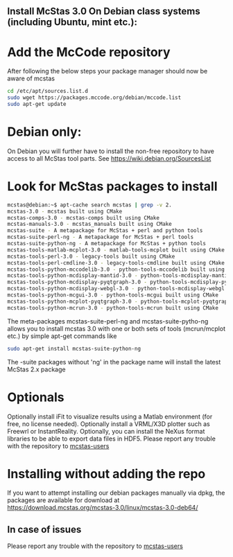 ## Install McStas 3.0 On Debian class systems (including Ubuntu, mint etc.):

# Add the McCode repository
After following the below steps your package manager should now be aware of mcstas
```bash
cd /etc/apt/sources.list.d
sudo wget https://packages.mccode.org/debian/mccode.list
sudo apt-get update
```

# Debian only:
On Debian you will further have to install the non-free repository to have access to all McStas tool parts. See https://wiki.debian.org/SourcesList

# Look for McStas packages to install
```bash
mcstas@debian:~$ apt-cache search mcstas | grep -v 2.
mcstas-3.0 - mcstas built using CMake
mcstas-comps-3.0 - mcstas-comps built using CMake
mcstas-manuals-3.0 - mcstas_manuals built using CMake
mcstas-suite - A metapackage for McStas + perl and python tools
mcstas-suite-perl-ng - A metapackage for McStas + perl tools
mcstas-suite-python-ng - A metapackage for McStas + python tools
mcstas-tools-matlab-mcplot-3.0 - matlab-tools-mcplot built using CMake
mcstas-tools-perl-3.0 - legacy-tools built using CMake
mcstas-tools-perl-cmdline-3.0 - legacy-tools-cmdline built using CMake
mcstas-tools-python-mccodelib-3.0 - python-tools-mccodelib built using CMake
mcstas-tools-python-mcdisplay-mantid-3.0 - python-tools-mcdisplay-mantid built using CMake
mcstas-tools-python-mcdisplay-pyqtgraph-3.0 - python-tools-mcdisplay-pyqtgraph built using CMake
mcstas-tools-python-mcdisplay-webgl-3.0 - python-tools-mcdisplay-webgl built using CMake
mcstas-tools-python-mcgui-3.0 - python-tools-mcgui built using CMake
mcstas-tools-python-mcplot-pyqtgraph-3.0 - python-tools-mcplot-pyqtgraph built using CMake
mcstas-tools-python-mcrun-3.0 - python-tools-mcrun built using CMake
```
The meta-packages mcstas-suite-perl-ng and mcstas-suite-pytho-ng
allows you to install mcstas 3.0 with one or both sets of tools (mcrun/mcplot etc.) by simple apt-get commands like
```bash
sudo apt-get install mcstas-suite-python-ng
```
The -suite packages without 'ng' in the package name will install the
latest McStas 2.x package

# Optionals
Optionally install iFit to visualize results using a Matlab environment (for free, no license needed).
Optionally install a VRML/X3D plotter such as Freewrl or InstantReality.
Optionally, you can install the NeXus format libraries to be able to export data files in HDF5.
Please report any trouble with the repository to [mcstas-users](mailto:mcstas-users@mcstas.org)

# Installing without adding the repo
If you want to attempt installing our debian packages manually via
dpkg, the packages are available for download at https://download.mcstas.org/mcstas-3.0/linux/mcstas-3.0-deb64/

## In case of issues
Please report any trouble with the repository to [mcstas-users](mailto:mcstas-users@mcstas.org)


